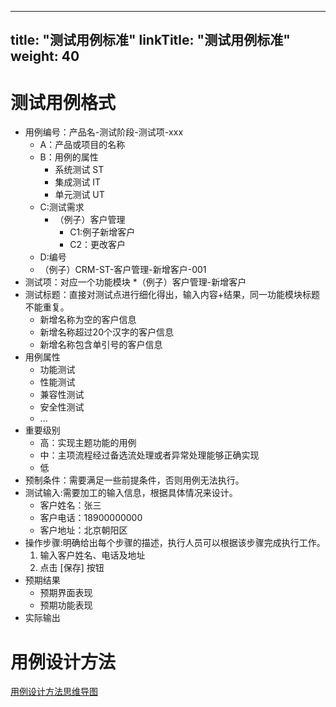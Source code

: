 
---
title: "测试用例标准"
linkTitle: "测试用例标准"
weight: 40
---

# 测试用例格式
* 用例编号：产品名-测试阶段-测试项-xxx
  * A：产品或项目的名称
  * B：用例的属性
    * 系统测试 ST
    * 集成测试 IT
    * 单元测试 UT
  * C:测试需求
    * （例子）客户管理
      * C1:例子新增客户
      * C2：更改客户
  * D:编号
  * （例子）CRM-ST-客户管理-新增客户-001
* 测试项：对应一个功能模块
  *（例子）客户管理-新增客户
* 测试标题：直接对测试点进行细化得出，输入内容+结果，同一功能模块标题不能重复。
  * 新增名称为空的客户信息
  * 新增名称超过20个汉字的客户信息
  * 新增名称包含单引号的客户信息
* 用例属性
  * 功能测试
  * 性能测试
  * 兼容性测试
  * 安全性测试
  * ...
* 重要级别
  * 高：实现主题功能的用例
  * 中：主项流程经过备选流处理或者异常处理能够正确实现
  * 低
* 预制条件：需要满足一些前提条件，否则用例无法执行。
* 测试输入:需要加工的输入信息，根据具体情况来设计。
  * 客户姓名：张三
  * 客户电话：18900000000
  * 客户地址：北京朝阳区
* 操作步骤:明确给出每个步骤的描述，执行人员可以根据该步骤完成执行工作。
  1. 输入客户姓名、电话及地址
  2. 点击 [保存] 按钮
* 预期结果
  * 预期界面表现
  * 预期功能表现
* 实际输出

# 用例设计方法

[用例设计方法思维导图](https://images2018.cnblogs.com/blog/1381066/201807/1381066-20180715095847009-615100067.png)